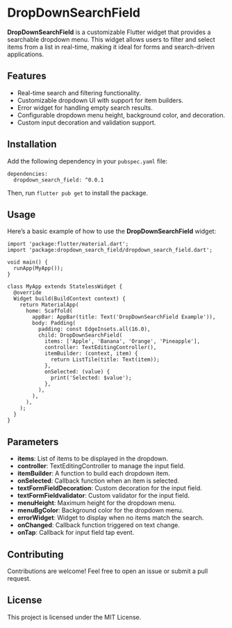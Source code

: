 <h1>DropDownSearchField</h1>

<p><strong>DropDownSearchField</strong> is a customizable Flutter widget that provides a searchable dropdown menu. This widget allows users to filter and select items from a list in real-time, making it ideal for forms and search-driven applications.</p>

<h2>Features</h2>
<ul>
  <li>Real-time search and filtering functionality.</li>
  <li>Customizable dropdown UI with support for item builders.</li>
  <li>Error widget for handling empty search results.</li>
  <li>Configurable dropdown menu height, background color, and decoration.</li>
  <li>Custom input decoration and validation support.</li>
</ul>

<h2>Installation</h2>

<p>Add the following dependency in your <code>pubspec.yaml</code> file:</p>

<pre><code>dependencies:
  dropdown_search_field: ^0.0.1
</code></pre>

<p>Then, run <code>flutter pub get</code> to install the package.</p>

<h2>Usage</h2>

<p>Here’s a basic example of how to use the <strong>DropDownSearchField</strong> widget:</p>

<pre><code>import 'package:flutter/material.dart';
import 'package:dropdown_search_field/dropdown_search_field.dart';

void main() {
  runApp(MyApp());
}

class MyApp extends StatelessWidget {
  @override
  Widget build(BuildContext context) {
    return MaterialApp(
      home: Scaffold(
        appBar: AppBar(title: Text('DropDownSearchField Example')),
        body: Padding(
          padding: const EdgeInsets.all(16.0),
          child: DropDownSearchField(
            items: ['Apple', 'Banana', 'Orange', 'Pineapple'],
            controller: TextEditingController(),
            itemBuilder: (context, item) {
              return ListTile(title: Text(item));
            },
            onSelected: (value) {
              print('Selected: $value');
            },
          ),
        ),
      ),
    );
  }
}
</code></pre>

<h2>Parameters</h2>

<ul>
  <li><strong>items</strong>: List of items to be displayed in the dropdown.</li>
  <li><strong>controller</strong>: TextEditingController to manage the input field.</li>
  <li><strong>itemBuilder</strong>: A function to build each dropdown item.</li>
  <li><strong>onSelected</strong>: Callback function when an item is selected.</li>
  <li><strong>textFormFieldDecoration</strong>: Custom decoration for the input field.</li>
  <li><strong>textFormFieldvalidator</strong>: Custom validator for the input field.</li>
  <li><strong>menuHeight</strong>: Maximum height for the dropdown menu.</li>
  <li><strong>menuBgColor</strong>: Background color for the dropdown menu.</li>
  <li><strong>errorWidget</strong>: Widget to display when no items match the search.</li>
  <li><strong>onChanged</strong>: Callback function triggered on text change.</li>
  <li><strong>onTap</strong>: Callback for input field tap event.</li>
</ul>

<h2>Contributing</h2>

<p>Contributions are welcome! Feel free to open an issue or submit a pull request.</p>

<h2>License</h2>

<p>This project is licensed under the MIT License.</p>
